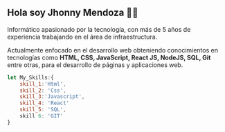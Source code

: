 
## Hola soy Jhonny Mendoza :technologist: 


Informático apasionado por la tecnología, con más de 5 años de experiencia trabajando en el área de infraestructura. 

Actualmente enfocado en el desarrollo web obteniendo conocimientos en tecnologías como **HTML, CSS, JavaScript, React JS, NodeJS, SQL, Git** entre otras, para el desarrollo de páginas y aplicaciones web.



```javascript
let My_Skills:{
    skill_1:'Html',
    skill_2: 'Css',
    skill_3:'Javascript',
    skill_4: 'React'
    skill_5: 'SQL',
    skill 6: 'GIT'
}
 ```
<!--
**jhomen11/jhomen11** is a ✨ _special_ ✨ repository because its `README.md` (this file) appears on your GitHub profile.

Here are some ideas to get you started:

- 🔭 I’m currently working on ...
- 🌱 I’m currently learning ...
- 👯 I’m looking to collaborate on ...
- 🤔 I’m looking for help with ...
- 💬 Ask me about ...
- 📫 How to reach me: ...
- 😄 Pronouns: ...
- ⚡ Fun fact: ...
-->
